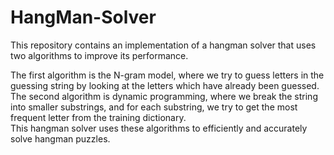 # HangMan-Solver

This repository contains an implementation of a hangman solver that uses two algorithms to improve its performance. 

The first algorithm is the N-gram model, where we try to guess letters in the guessing string by looking at the letters which have already been guessed. <br />
The second algorithm is dynamic programming, where we break the string into smaller substrings, and for each substring, we try to get the most frequent letter from the training dictionary. <br /> 
This hangman solver uses these algorithms to efficiently and accurately solve hangman puzzles.
